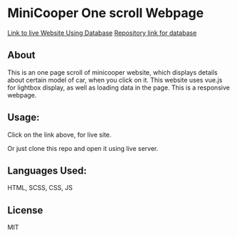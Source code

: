 # MiniCooper One scroll Webpage

[Link to live Website Using Database](https://mamathavaidehi.com/Ramesh_Mamatha_MiniDatabase)
[Repository link for database](https://github.com/M-Vaidehi-R/Ramesh_Mamatha_MiniDatabase)

## About

This is an one page scroll of minicooper website, which displays details about certain model of car, when you click on it. 
This website uses vue.js for lightbox display, as well as loading data in the page.
This is a responsive webpage.

## Usage:
Click on the link above, for live site.


Or just clone this repo and open it using live server.

## Languages Used:

HTML, SCSS, CSS, JS

## License 
MIT

